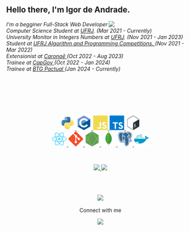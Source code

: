 <h2>Hello there, I'm Igor de Andrade.</h2>
<img align='right' src="https://user-images.githubusercontent.com/21049910/142230079-9911961d-1979-47b5-bb0f-5dd96e546aec.png" width="230">
<p><em> I'm a begginer Full-Stack Web Developer<br>
Computer Science Student at <a href="https://ufrj.br/en/">UFRJ</a>. (Mar 2021 - Currently)<br>University Monitor in Integers Numbers at <a href="https://ufrj.br/en/">UFRJ</a>. (Nov 2021 - Jan 2023)<br> Student at <a href="https://www.facebook.com/competicoesdealgoritmoseprogramacaoufrj/">UFRJ Algorithm and Programming Competitions. </a>(Nov 2021 - Mar 2022) <br> Extensionist at <a href="https://github.com/caronae">Caronaê </a>(Oct 2022 - Aug 2023) <br>Trainee at <a href="https://www.linkedin.com/company/capgov/?originalSubdomain=br">CapGov </a>(Oct 2022 - Jan 2024)<br>
 Trainee at <a href="https://www.btgpactual.com/">BTG Pactual </a>(Jan 2024 - Currently)<br>
 <br><br><br><br><br><br></em></p>
 
<p align="center">
  <a href="https://www.python.org" target="_blank">
    <img src="https://raw.githubusercontent.com/devicons/devicon/master/icons/python/python-original.svg" alt="python" width="40" height="40"/>
  </a>
  <a href="https://www.cprogramming.com/" target="_blank">
    <img src="https://raw.githubusercontent.com/devicons/devicon/master/icons/c/c-original.svg" alt="c" width="40" height="40"/>
  </a>
  <a href="https://developer.mozilla.org/pt-BR/docs/Web/JavaScript" target="_blank">
    <img src="https://raw.githubusercontent.com/devicons/devicon/master/icons/javascript/javascript-plain.svg" alt="JavaScript" width="40" height="40"/>
  </a>
  <a href="https://www.typescriptlang.org/" target="_blank">
    <img src="https://raw.githubusercontent.com/devicons/devicon/master/icons/typescript/typescript-plain.svg" alt="TypeScript" width="40" height="40"/>
  </a>
  <a href="https://www.gnu.org/software/bash/" target="_blank">
    <img src="https://raw.githubusercontent.com/devicons/devicon/master/icons/bash/bash-original.svg" alt="bash" width="40" height="40"/>
  </a>
  <br>
  <a href="https://reactjs.org/" target="_blank">
    <img src="https://raw.githubusercontent.com/devicons/devicon/master/icons/react/react-original.svg" alt="React" width="40" height="40"/>
  </a>
  <a href="https://git-scm.com" target="_blank">
    <img src="https://raw.githubusercontent.com/devicons/devicon/master/icons/git/git-original.svg" alt="git" width="40" height="40"/>
  </a>  
  <a href="https://nodejs.org/en/" target="_blank">
    <img src="https://raw.githubusercontent.com/devicons/devicon/master/icons/nodejs/nodejs-plain.svg" alt="NodeJs" width="40" height="40"/>
  </a>
  <a href="https://www.mongodb.com" target="_blank">
    <img src="https://raw.githubusercontent.com/devicons/devicon/master/icons/mongodb/mongodb-original.svg" alt="mongodb" width="40" height="40"/>
  </a>
  <a href="https://www.postgresql.org/" target="_blank">
    <img src="https://raw.githubusercontent.com/devicons/devicon/master/icons/postgresql/postgresql-plain.svg" alt="postgresql" width="40" height="40"/>
  </a>
  <a href="https://www.docker.com/" target="_blank">
    <img src="https://raw.githubusercontent.com/devicons/devicon/master/icons/docker/docker-plain.svg" alt="docker" width="40" height="40"/>
  </a>
  <br>
</p>
<br>
<p align="center">
<a href="https://github.com/andradeigor"> <img height="180em" src="https://github-readme-stats.vercel.app/api?username=andradeigor&show_icons=true&hide_border=true&theme=radical&include_all_commits=true&count_private=true"/>
  </a>
 <a href="https://github.com/andradeigor"> <img height="180em" src="https://github-readme-stats.vercel.app/api/top-langs/?username=andradeigor&show_icons=true&hide_border=true&theme=radical&include_all_commits=true&count_private=true"/>
  </a>
</p>
   <br>
<p align="center">
  <br>
    <img src="https://github-profile-trophy.vercel.app/?username=AndradeIgor&row=1&column=6&theme=darkhub" />
  <br>
</p>
  
<p align="center">
 Connect with me
</p>
<p align="center">
  <a href="https://www.instagram.com/AndradeeeIgor/">
    <img src="https://img.shields.io/badge/Instagram-e02c6f?style=for-the-badge&logo=instagram&logoColor=white"/>
  </a>
</p>
